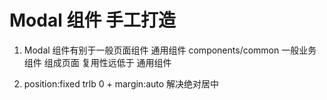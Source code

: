 # Modal 组件 手工打造

1. Modal 组件有别于一般页面组件
    通用组件 components/common
    一般业务组件 组成页面 复用性远低于 通用组件 

2. position:fixed trlb 0 + margin:auto 解决绝对居中
